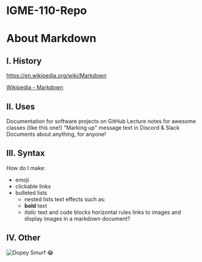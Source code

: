 # IGME-110-Repo
# About Markdown

## I. History
https://en.wikipedia.org/wiki/Markdown

[Wikipedia - Markdown](https://en.wikipedia.org/wiki/Markdown)

## II. Uses
Documentation for software projects on GitHub
Lecture notes for awesome classes (like this one!)
"Marking up" message text in Discord & Slack
Documents about anything, for anyone!

## III. Syntax
How do I make:
- emoji
- clickable links
 - bulleted lists
   - nested lists
text effects such as:
   -   **bold** text
   -  *italic* text
and code blocks
horizontal rules
links to images
and display images in a markdown document?


## IV. Other
![Dopey Smurf](https://vignette.wikia.nocookie.net/smurfs/images/0/0d/Dopey4.JPG/revision/latest/scale-to-width-down/240?cb=20180929070848)
:joy:
